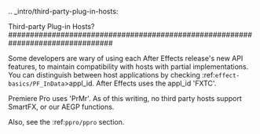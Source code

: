 .. _intro/third-party-plug-in-hosts:

Third-party Plug-in Hosts?
################################################################################

Some developers are wary of using each After Effects release's new API features, to maintain compatibility with hosts with partial implementations. You can distinguish between host applications by checking :ref:`effect-basics/PF_InData`>appl_id. After Effects uses the appl_id 'FXTC'.

Premiere Pro uses 'PrMr'. As of this writing, no third party hosts support SmartFX, or our AEGP functions.

Also, see the :ref:`ppro/ppro` section.

